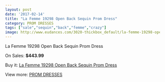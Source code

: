 ```yaml
---
layout: post
date: '2017-02-14'
title: "La Femme 19298 Open Back Sequin Prom Dress"
category: PROM DRESSES
tags: ["sale","sequin","back","femme","crazy"]
image: http://www.eudances.com/3020-thickbox_default/la-femme-19298-open-back-sequin-prom-dress.jpg
---
```

La Femme 19298 Open Back Sequin Prom Dress

On Sales: **$443.99**
<a href="https://www.eudances.com/en/prom-dresses/1045-la-femme-19298-open-back-sequin-prom-dress.html"><amp-img layout="responsive" width="600" height="600" src="//www.eudances.com/3020-thickbox_default/la-femme-19298-open-back-sequin-prom-dress.jpg" alt="La Femme 19298 Open Back Sequin Prom Dress 0" /></a>
<a href="https://www.eudances.com/en/prom-dresses/1045-la-femme-19298-open-back-sequin-prom-dress.html"><amp-img layout="responsive" width="600" height="600" src="//www.eudances.com/3022-thickbox_default/la-femme-19298-open-back-sequin-prom-dress.jpg" alt="La Femme 19298 Open Back Sequin Prom Dress 1" /></a>
<a href="https://www.eudances.com/en/prom-dresses/1045-la-femme-19298-open-back-sequin-prom-dress.html"><amp-img layout="responsive" width="600" height="600" src="//www.eudances.com/3021-thickbox_default/la-femme-19298-open-back-sequin-prom-dress.jpg" alt="La Femme 19298 Open Back Sequin Prom Dress 2" /></a>

Buy it: [La Femme 19298 Open Back Sequin Prom Dress](https://www.eudances.com/en/prom-dresses/1045-la-femme-19298-open-back-sequin-prom-dress.html "La Femme 19298 Open Back Sequin Prom Dress")

View more: [PROM DRESSES](https://www.eudances.com/en/13-prom-dresses "PROM DRESSES")